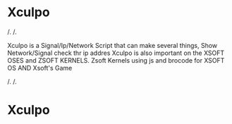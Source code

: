 # Xculpo
/. /.

Xculpo is a Signal/Ip/Network Script that can
make several things, Show Network/Signal
check thr ip addres
Xculpo is also important on the XSOFT OSES and ZSOFT KERNELS.
Zsoft Kernels using js and brocode for XSOFT OS AND Xsoft's Game

/. /.
# Xculpo




                   
